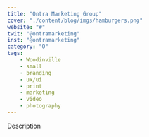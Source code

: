 ```yaml
---
title: "Ontra Marketing Group"
cover: "./content/blog/imgs/hamburgers.png"
website: "#"
twit: "@ontramarketing"
inst: "@ontramarketing"
category: "O"
tags:
    - Woodinville
    - small
    - branding
    - ux/ui
    - print
    - marketing
    - video
    - photography
---
```


Description

